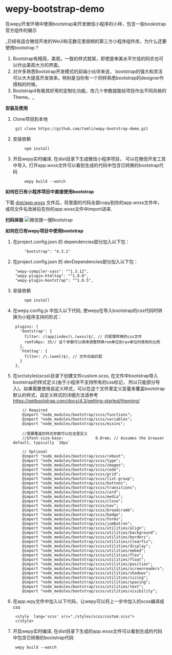 # wepy-bootstrap-demo
在wepy开发环境中使用bootstrap来开发微信小程序的小样，包含一些bookstrap官方组件的展示


_已经有适合微信开发的WeUI和无数花里胡梢的第三方小程序组件库，为什么还要使用bootstrap？
1. Bootstrap有精简，美观，一致的样式框架，即使是审美水平欠佳的码农也可以作出美观大方的界面。
2. 对许多熟悉Bootstrap开发模式的前端小伙伴来说， bootstrap的强大和灵活可以大大提高开发效率。特别是当你有一个同样熟悉bootstrap的designer作搭档的时候。
3. Bootstrap4有极其好用的定制化功能，改几个参数就能给项目作出不同风格的Theme。_


**安装及使用**

1. Clone项目到本地

        git clone https://github.com/tomli/wepy-bootstrap-demo.git

2. 安装依赖

            npm install      
            
3. 开启wepy实时编译, 在dist目录下生成微信小程序项目， 可以在微信开发工具中导入. 
    打开app.wxss文件可以看到生成的代码中包含已转换的bootstrap代码
    
            wepy build --watch           

**如何在已有小程序项目中直接使用bootstrap**

   下载 [dist/app.wxss](URL 'https://github.com/tomli/wepy-bootstrap-demo/tree/master/dist/app.wxss') 文件后，将里面的代码全部copy到你的app.wxss文件中， 或将文件名改掉后在你的app.wxss文件中import进来.


**扫码体验**
 ![微信搜一搜Bootstrap](URL 'https://mp.weixin.qq.com/wxopen/qrcode?action=show&type=2&fakeid=3834109563&token=1665403406') 

**如何在已有wepy项目中使用bootstrap**


1. 在project.config.json 的 dependencies部分加入以下包：

            "bootstrap": "4.3.1"

3. 在project.config.json 的 devDependencies部分加入以下包：
          
        "wepy-compiler-sass": "^1.3.12",
        "wepy-plugin-htmltag": "^1.0.0",
        "wepy-plugin-bootstrap": "^1.0.5",
            
4. 安装依赖

            npm install           

5. 在wepy.config.js 中加入以下代码, 使wepy在导入bootstrap的css代码时转换为小程序支持的形式：  
                                                          
     ```     
      plugins: {
        'bootstrap': {
          filter: /(app|index)\.(wxss)$/, // 匹配需转换的css文件
          remToRpx: 35// 这个参数可以用来调整转换rem单位到rpx单位时使用的比例
        },
        'htmltag': {
          filter: /\.(wxml)$/, // 文件后缀匹配
        }
      },

6. 在src\styles\scss\目录下创建文件custom.scss, 在文件中bootstrap导入bootstrap的样式定义(由于小程序不支持所有的css标记， 所以只能部分导入)。如果需要使用自定义样式，可以在这个文件里定义变量来覆盖bootstrap默认的样式，自定义样式的详细方法请参考 https://getbootstrap.com/docs/4.3/getting-started/theming/

     ``` 
         // Required
         @import "node_modules/bootstrap/scss/functions";
         @import "node_modules/bootstrap/scss/variables";
         @import "node_modules/bootstrap/scss/mixins";
         
         //需要覆盖的样式参数可以在这里定义
         //$font-size-base:              0.8rem; // Assumes the browser default, typically `16px`
         
         // Optional
         @import "node_modules/bootstrap/scss/reboot";
         @import "node_modules/bootstrap/scss/type";
         @import "node_modules/bootstrap/scss/images";
         @import "node_modules/bootstrap/scss/code";
         @import "node_modules/bootstrap/scss/grid";
         @import "node_modules/bootstrap/scss/list-group";
         @import "node_modules/bootstrap/scss/buttons";
         @import "node_modules/bootstrap/scss/transitions";
         @import "node_modules/bootstrap/scss/card";
         @import "node_modules/bootstrap/scss/media";
         @import "node_modules/bootstrap/scss/close";
         @import "node_modules/bootstrap/scss/nav";
         @import "node_modules/bootstrap/scss/breadcrumb";
         @import "node_modules/bootstrap/scss/badge";
         @import "node_modules/bootstrap/scss/forms";
         @import "node_modules/bootstrap/scss/jumbotron";
         @import "node_modules/bootstrap/scss/utilities/align";
         @import "node_modules/bootstrap/scss/utilities/background";
         @import "node_modules/bootstrap/scss/utilities/borders";
         @import "node_modules/bootstrap/scss/utilities/clearfix";
         @import "node_modules/bootstrap/scss/utilities/display";
         @import "node_modules/bootstrap/scss/utilities/embed";
         @import "node_modules/bootstrap/scss/utilities/flex";
         @import "node_modules/bootstrap/scss/utilities/float";
         @import "node_modules/bootstrap/scss/utilities/position";
         @import "node_modules/bootstrap/scss/utilities/screenreaders";
         @import "node_modules/bootstrap/scss/utilities/shadows";
         @import "node_modules/bootstrap/scss/utilities/sizing";
         @import "node_modules/bootstrap/scss/utilities/spacing";
         @import "node_modules/bootstrap/scss/utilities/text";
         @import "node_modules/bootstrap/scss/utilities/visibility";

7. 在app.wpy文件中加入以下代码，让wepy可以将上一步中加入的scss编译成css

        <style  lang='scss' src="./styles/scss/custom.scss">
        </style>

8. 开启wepy实时编译, 在dist目录下生成的app.wxss文件可以看到生成的代码中包含已转换的bootstrap代码

        wepy build --watch
                          
            
            
            
            
